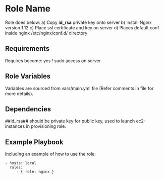 Role Name
=========

Role does below:
a) Copy **id_rsa** private key onto server
b) Install Nginx version 1.12
c) Place ssl certificate and key on server
d) Places default.conf inside nginx /etc/nginx/conf.d/ directory

Requirements
------------

Requires become: yes ! sudo access on server

Role Variables
--------------

Variables are sourced from vars/main.yml file (Refer comments in file for more details).

Dependencies
------------

##id_rsa##
should be private key for public key, used to launch ec2-instances in provisioning role.

Example Playbook
----------------

Including an example of how to use the role:

    - hosts: local
      roles:
         - { role: nginx }
